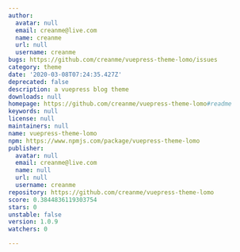 ```yaml
---
author:
  avatar: null
  email: creanme@live.com
  name: creanme
  url: null
  username: creanme
bugs: https://github.com/creanme/vuepress-theme-lomo/issues
category: theme
date: '2020-03-08T07:24:35.427Z'
deprecated: false
description: a vuepress blog theme
downloads: null
homepage: https://github.com/creanme/vuepress-theme-lomo#readme
keywords: null
license: null
maintainers: null
name: vuepress-theme-lomo
npm: https://www.npmjs.com/package/vuepress-theme-lomo
publisher:
  avatar: null
  email: creanme@live.com
  name: null
  url: null
  username: creanme
repository: https://github.com/creanme/vuepress-theme-lomo
score: 0.3844836119303754
stars: 0
unstable: false
version: 1.0.9
watchers: 0

---
```


